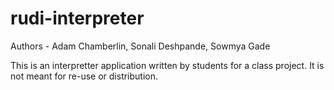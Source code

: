 # rudi-interpreter
Authors - Adam Chamberlin, Sonali Deshpande, Sowmya Gade

This is an interpretter application written by students for a class project. It is not meant for re-use or distribution.
